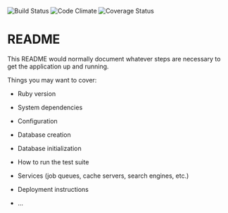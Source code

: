 ![Build Status](https://codeship.com/projects/3695ed20-10d5-0135-5e9d-5a1a2d987964/status?branch=master)
![Code Climate](https://codeclimate.com/github/nlau77/breakable-list.png)
![Coverage Status](https://coveralls.io/repos/nlau77/breakable-list/badge.png)

# README

This README would normally document whatever steps are necessary to get the
application up and running.

Things you may want to cover:

* Ruby version

* System dependencies

* Configuration

* Database creation

* Database initialization

* How to run the test suite

* Services (job queues, cache servers, search engines, etc.)

* Deployment instructions

* ...
